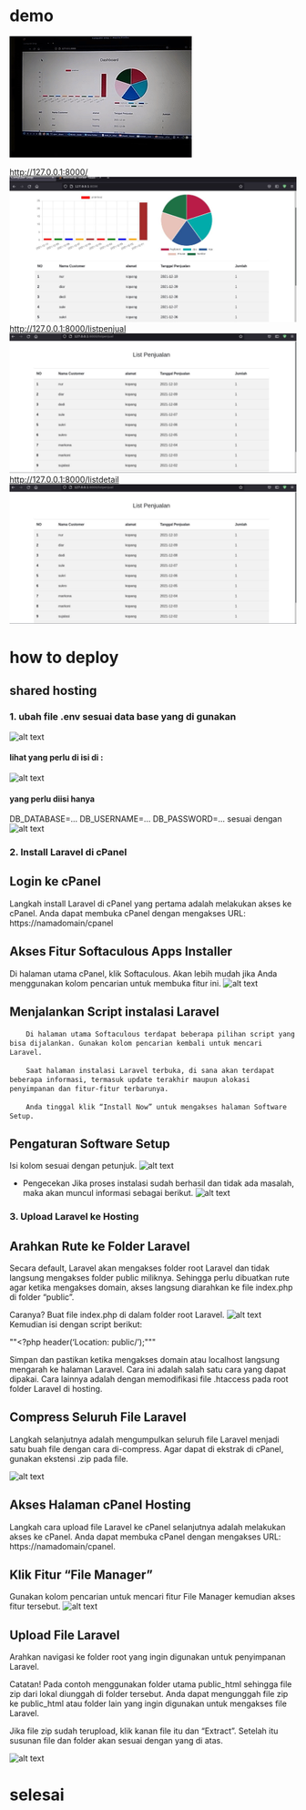 # demo
![alt-text](/read/1.gif?raw=true "Title")

http://127.0.0.1:8000/
![alt-text](/read/1.jpg?raw=true "Title")
http://127.0.0.1:8000/listpenjual
![alt-text](/read/2.jpg?raw=true "Title")
http://127.0.0.1:8000/listdetail
![alt-text](/read/2.jpg?raw=true "Title")

# how to deploy
## shared hosting
<!-- ![alt text](/readme/add.jpg?raw=true "Title") -->
### 1. ubah file .env sesuai data base yang di gunakan
![alt text](/pictures/1.jpg?raw=true "Title")

#### lihat yang perlu di isi di :
![alt text](https://niagaspace.sgp1.cdn.digitaloceanspaces.com/bb-uploads/tinymce/media/1-tab-cpanel-klik-mysqldb-edit-1620091540.png)

#### yang perlu diisi hanya  
DB_DATABASE=...
DB_USERNAME=...
DB_PASSWORD=...
sesuai dengan
![alt text](https://niagaspace.sgp1.cdn.digitaloceanspaces.com/bb-uploads/tinymce/media/2-gulir-ke-bawah-mysql-users-input-username-dan-password-create-user-edit-1620091557.png)



### 2. Install Laravel di cPanel
## Login ke cPanel
   Langkah install Laravel di cPanel yang pertama adalah melakukan akses ke cPanel. Anda dapat membuka cPanel dengan mengakses URL: https://namadomain/cpanel

## Akses Fitur Softaculous Apps Installer
   Di halaman utama cPanel, klik Softaculous. Akan lebih mudah jika Anda menggunakan kolom pencarian untuk membuka fitur ini.
![alt text](https://niagaspace.sgp1.cdn.digitaloceanspaces.com/blog/wp-content/uploads/2018/11/8_cara-install-laravel-dan-cara-unggah-laravel.jpg)

## Menjalankan Script instalasi Laravel
        Di halaman utama Softaculous terdapat beberapa pilihan script yang bisa dijalankan. Gunakan kolom pencarian kembali untuk mencari Laravel.

        Saat halaman instalasi Laravel terbuka, di sana akan terdapat beberapa informasi, termasuk update terakhir maupun alokasi penyimpanan dan fitur-fitur terbarunya.

        Anda tinggal klik “Install Now” untuk mengakses halaman Software Setup.

## Pengaturan Software Setup
   Isi kolom sesuai dengan petunjuk.
![alt text](https://www.niagahoster.co.id/blog/wp-content/uploads/2018/11/9_cara-install-laravel-dan-cara-unggah-laravel.jpg)
   * Pengecekan
   Jika proses instalasi sudah berhasil dan tidak ada masalah, maka akan muncul informasi sebagai berikut.
![alt text](https://www.niagahoster.co.id/blog/wp-content/uploads/2018/11/Softaculous-Softaculous-Laravel.jpg)

### 3. Upload Laravel ke Hosting
## Arahkan Rute ke Folder Laravel
Secara default, Laravel akan mengakses folder root Laravel dan tidak langsung mengakses folder public miliknya. Sehingga perlu dibuatkan rute agar ketika mengakses domain, akses langsung diarahkan ke file index.php di folder “public”.

Caranya? Buat file index.php di dalam folder root Laravel.
![alt text](https://www.niagahoster.co.id/blog/wp-content/uploads/2019/08/cara-upload-laravel-ke-hosting-file.jpg)
Kemudian isi dengan script berikut:

""<?php header(‘Location: public/’);"""

Simpan dan pastikan ketika mengakses domain atau localhost langsung mengarah ke halaman Laravel. Cara ini adalah salah satu cara yang dapat dipakai. Cara lainnya adalah dengan memodifikasi file .htaccess pada root folder Laravel di hosting.

## Compress Seluruh File Laravel
Langkah selanjutnya adalah mengumpulkan seluruh file Laravel menjadi satu buah file dengan cara di-compress. Agar dapat di ekstrak di cPanel, gunakan ekstensi .zip pada file.

![alt text](https://www.niagahoster.co.id/blog/wp-content/uploads/2019/08/cara-upload-laravel-ke-hosting-file-2.jpg)

## Akses Halaman cPanel Hosting
Langkah cara upload file Laravel ke cPanel selanjutnya adalah melakukan akses ke cPanel. Anda dapat membuka cPanel dengan mengakses URL: https://namadomain/cpanel.

## Klik Fitur “File Manager”
Gunakan kolom pencarian untuk mencari fitur File Manager kemudian akses fitur tersebut.
![alt text](https://www.niagahoster.co.id/blog/wp-content/uploads/2019/08/cara-upload-laravel-ke-hosting-file-manager.jpg)

## Upload File Laravel
Arahkan navigasi ke folder root yang ingin digunakan untuk penyimpanan Laravel.

Catatan! Pada contoh menggunakan folder utama public_html sehingga file zip dari lokal diunggah di folder tersebut. Anda dapat mengunggah file zip ke public_html atau folder lain yang ingin digunakan untuk mengakses file Laravel.

Jika file zip sudah terupload, klik kanan file itu dan “Extract”. Setelah itu susunan file dan folder akan sesuai dengan yang di atas.

![alt text](https://www.niagahoster.co.id/blog/wp-content/uploads/2019/08/cara-upload-laravel-ke-hosting-file-manager-2.jpg)

# selesai 
